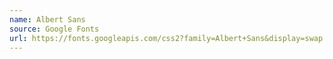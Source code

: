 ```yaml
---
name: Albert Sans
source: Google Fonts
url: https://fonts.googleapis.com/css2?family=Albert+Sans&display=swap
---
```

